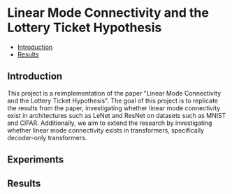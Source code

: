 # Linear Mode Connectivity and the Lottery Ticket Hypothesis

- [Introduction](#introduction)
- [Results](#results)

## Introduction
This project is a reimplementation of the paper "Linear Mode Connectivity and the Lottery Ticket Hypothesis". The goal of this project is to replicate the results from the paper, investigating whether linear mode connectivity exist in architectures such as LeNet and ResNet on datasets such as MNIST and CIFAR. Additionally, we aim to extend the research by investigating whether linear mode connectivity exists in transformers, specifically decoder-only transformers.

## Experiments

## Results

